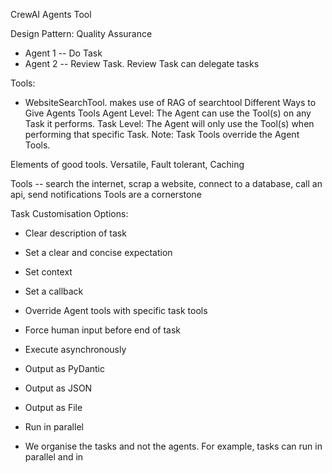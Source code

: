 CrewAI Agents Tool

Design Pattern: Quality Assurance
- Agent 1 -- Do Task
- Agent 2 -- Review Task. Review Task can delegate tasks

Tools:
- WebsiteSearchTool. makes use of RAG of searchtool
Different Ways to Give Agents Tools
Agent Level: The Agent can use the Tool(s) on any Task it performs.
Task Level: The Agent will only use the Tool(s) when performing that specific Task.
Note: Task Tools override the Agent Tools.

Elements of good tools. Versatile, Fault tolerant, Caching

Tools -- search the internet, scrap a website, connect to a database, call an api, send notifications
Tools are a cornerstone


Task Customisation Options:
- Clear description of task
- Set a clear and concise expectation
- Set context
- Set a callback
- Override Agent tools with specific task tools
- Force human input before end of task
- Execute asynchronously
- Output as PyDantic
- Output as JSON
- Output as File
- Run in parallel

- We organise the tasks and not the agents. For example, tasks can run in parallel and in 